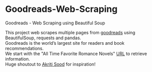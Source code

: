 # Goodreads-Web-Scraping
Goodreads - Web Scraping using Beautiful Soup

This project web scrapes multiple pages from <a href="https://www.goodreads.com/">goodreads</a> using BeautifulSoup, requests and pandas. <br>
Goodreads is the world’s largest site for readers and book recommendations.<br>
We start with the "All Time Favorite Romance Novels" <a href="https://www.goodreads.com/list/show/12362.All_Time_Favorite_Romance_Novels?page=1">URL</a> to retrieve information.<br>
Huge shoutout to <a href="https://www.datascienceportfol.io/users/Akriti/projects/979-1">Akriti Sood</a> for inspiration!